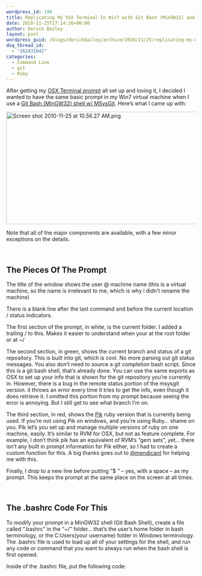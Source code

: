 ```yaml
---
wordpress_id: 199
title: Replicating My OSX Terminal In Win7 with Git Bash (MinGW32) and Pik
date: 2010-11-25T17:14:16+00:00
author: Derick Bailey
layout: post
wordpress_guid: /blogs/derickbailey/archive/2010/11/25/replicating-my-osx-terminal-in-win7-with-git-bash-mingw32-and-pik.aspx
dsq_thread_id:
  - "262431042"
categories:
  - Command Line
  - git
  - Ruby
---
```

After getting my [OSX Terminal prompt](http://www.lostechies.com/blogs/derickbailey/archive/2010/11/24/my-osx-terminal-prompt-reposted-from-tumblr.aspx) all set up and loving it, I decided I wanted to have the same basic prompt in my Win7 virtual machine when I use a [Git Bash (MinGW32) shell w/ MSysGit](http://code.google.com/p/msysgit/). Here&#8217;s what I came up with:

<img src="http://lostechies.com/derickbailey/files/2011/03/Screen-shot-2010-11-25-at-10.56.27-AM.png" border="0" alt="Screen shot 2010-11-25 at 10.56.27 AM.png" width="600" height="298" />

Note that all of the major components are available, with a few minor exceptions on the details.

 

## The Pieces Of The Prompt

The title of the window shows the user @ machine name (this is a virtual machine, so the name is irrelevant to me, which is why i didn&#8217;t rename the machine)

There is a blank line after the last command and before the current location / status indicators.

The first section of the prompt, in white, is the current folder. I added a trailing / to this. Makes it easier to understand when your at the root folder or at ~/

The second section, in green, shows the current branch and status of a git repository. This is built into git, which is cool. No more parsing out git status messages. You also don&#8217;t need to source a git completion bash script. Since this is a git bash shell, that&#8217;s already done. You can use the same exports as OSX to set up your info that is shown for the git repository you&#8217;re currently in. However, there is a bug in the remote status portion of the msysgit version. it throws an error every time it tries to get the info, even though it does retrieve it. I omitted this portion from my prompt because seeing the error is annoying. But I still get to see what branch I&#8217;m on.



The third section, in red, shows the [Pik](https://github.com/vertiginous/pik) ruby version that is currently being used. If you&#8217;re not using Pik on windows, and you&#8217;re using Ruby&#8230; shame on you. Pik let&#8217;s you set up and manage multiple versions of ruby on one machine, easily. It&#8217;s similar to RVM for OSX, but not as feature complete. For example, I don&#8217;t think pik has an equivalent of RVM&#8217;s &#8220;gem sets&#8221;, yet&#8230; there isn&#8217;t any built in prompt information for Pik either, so I had to create a custom function for this. A big thanks goes out to [@mendicant](http://twitter.com/#!/mendicant/statuses/7837485656702976) for helping me with this.

Finally, I drop to a new line before putting &#8220;$ &#8221; &#8211; yes, with a space &#8211; as my prompt. This keeps the prompt at the same place on the screen at all times.

 

## The .bashrc Code For This

To modify your prompt in a MinGW32 shell (Git Bash Shell), create a file called &#8220;.bashrc&#8221; in the &#8220;~/&#8221; folder&#8230; that&#8217;s the user&#8217;s home folder in bash terminology, or the C:Users(your username) folder in Windows terminology. The .bashrc file is used to load up all of your settings for the shell, and run any code or command that you want to always run when the bash shell is first opened.

Inside of the .bashrc file, put the following code:</p>